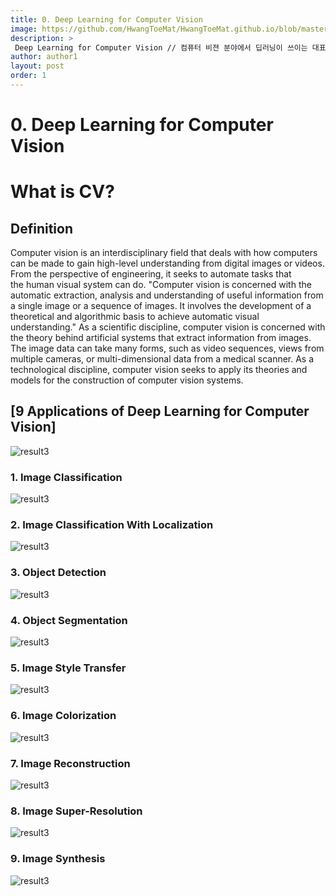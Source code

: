 ```yaml
---
title: 0. Deep Learning for Computer Vision
image: https://github.com/HwangToeMat/HwangToeMat.github.io/blob/master/assets/img/thumbnail/pr-0.png?raw=true
description: >
 Deep Learning for Computer Vision // 컴퓨터 비젼 분야에서 딥러닝이 쓰이는 대표적인 예시들을 살펴본다.
author: author1
layout: post
order: 1
---
```


# 0. Deep Learning for Computer Vision
# What is CV?
## Definition
Computer vision is an interdisciplinary field that deals with how computers can be made to gain high-level understanding from digital images or videos. From the perspective of engineering, it seeks to automate tasks that the human visual system can do. "Computer vision is concerned with the automatic extraction, analysis and understanding of useful information from a single image or a sequence of images. It involves the development of a theoretical and algorithmic basis to achieve automatic visual understanding." As a scientific discipline, computer vision is concerned with the theory behind artificial systems that extract information from images. The image data can take many forms, such as video sequences, views from multiple cameras, or multi-dimensional data from a medical scanner. As a technological discipline, computer vision seeks to apply its theories and models for the construction of computer vision systems.

## [9 Applications of Deep Learning for Computer Vision]

<img src="https://github.com/HwangToeMat/HwangToeMat.github.io/blob/master/assets/img/thumbnail/pr-0.png?raw=true" alt="result3" style="max-width:100%;">

### 1. Image Classification

<img src="https://github.com/HwangToeMat/HwangToeMat.github.io/blob/master/Paper-Review/image/image2.png?raw=true" alt="result3" style="max-width:100%;">

### 2. Image Classification With Localization

<img src="https://github.com/HwangToeMat/HwangToeMat.github.io/blob/master/Paper-Review/image/image3.jpeg?raw=true" alt="result3" style="max-width:100%;">

### 3. Object Detection

<img src="https://github.com/HwangToeMat/HwangToeMat.github.io/blob/master/Paper-Review/image/image4.png?raw=true" alt="result3" style="max-width:100%;">

### 4. Object Segmentation

<img src="https://github.com/HwangToeMat/HwangToeMat.github.io/blob/master/Paper-Review/image/image5.png?raw=true" alt="result3" style="max-width:100%;">

### 5. Image Style Transfer

<img src="https://github.com/HwangToeMat/HwangToeMat.github.io/blob/master/Paper-Review/image/image6.png?raw=true" alt="result3" style="max-width:100%;">

### 6. Image Colorization

<img src="https://github.com/HwangToeMat/HwangToeMat.github.io/blob/master/Paper-Review/image/image7.png?raw=true" alt="result3" style="max-width:100%;">

### 7. Image Reconstruction

<img src="https://github.com/HwangToeMat/HwangToeMat.github.io/blob/master/Paper-Review/image/image8.png?raw=true" alt="result3" style="max-width:100%;">

### 8. Image Super-Resolution

<img src="https://github.com/HwangToeMat/HwangToeMat.github.io/blob/master/Paper-Review/image/image9.png?raw=true" alt="result3" style="max-width:100%;">

### 9. Image Synthesis

<img src="https://github.com/HwangToeMat/HwangToeMat.github.io/blob/master/Paper-Review/image/image10.png?raw=true" alt="result3" style="max-width:100%;">

